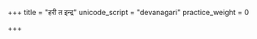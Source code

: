 +++
title = "हरी त इन्द्र"
unicode_script = "devanagari"
practice_weight = 0

+++
<div class="js_include" url="/vedAH_sAma/paravastu-saama/devaH/indraH/harI-ta-indra/"  newLevelForH1="1" includeTitle="false"> </div>